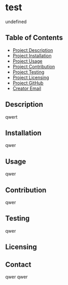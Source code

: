 
# test

undefined
    
## Table of Contents
- [Project Description](#Description)
- [Project Installation](#Install)
- [Project Usage](#Usage)
- [Project Contribution](#Contributing)
- [Project Testing](#Test)
- [Project Licensing](#License)
- [Project GitHub](#GitHub)
- [Creator Email](#Email)
  
## Description
qwert

## Installation
qwer
  
## Usage
qwer
  
## Contribution
qwer
  
## Testing
qwer
  
## Licensing

  
## Contact
qwer
qwer
    